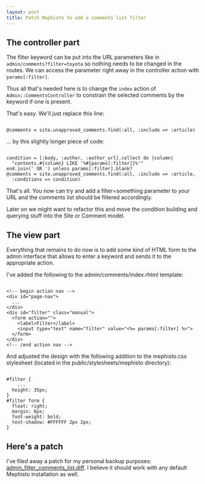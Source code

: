 ```yaml
--- 
layout: post
title: Patch Mephisto to add a comments list filter
---
```

<h2>The controller part</h2>

<p>The filter keyword can be put into the URL parameters like in <code>admin/comments?filter=toyota</code> so nothing needs to be changed in the routes. We can access the parameter right away in the controller action with <code>params[:filter]</code>.</p>

<p>Thus all that's needed here is to change the <code>index</code> action of <code>Admin::CommentsController</code> to constrain the selected comments by the keyword if one is present.</p>

<p>That's easy. We'll just replace this line:</p>

<pre><code>
@comments = site.unapproved_comments.find(:all, :include => :article)
</code></pre>

<p>... by this slightly longer piece of code:</p>

<pre><code>
condition = [:body, :author, :author_url].collect do |column|
  "contents.#{column} LIKE '%#{params[:filter]}%'"
end.join(' OR ') unless params[:filter].blank?
@comments = site.unapproved_comments.find(:all, :include => :article, 
  :conditions => condition)
</code></pre>

<p>That's all. You now can try and add a filter=something parameter to your URL and the comments list should be filtered accordingly.</p>

<p>Later on we might want to refactor this and move the condition building and querying stuff into the Site or Comment model.</p>

<h2>The view part</h2>

<p>Everything that remains to do now is to add some kind of HTML form to the admin interface that allows to enter a keyword and sends it to the appropriate action.</p>

<p>I've added the following to the admin/comments/index.rhtml template:</p>

<pre><code>
&lt;!-- begin action nav -->
&lt;div id="page-nav">
  ...
&lt;/div>
&lt;div id="filter" class="manual">
  &lt;form action="">
    &lt;label>Filter&lt;/label>
    &lt;input type="text" name="filter" value="&lt;%= params[:filter] %>">
  &lt;/form>
&lt;/div>
&lt;!-- /end action nav -->	
</code></pre>

<p>And adjusted the design with the following addition to the mephisto.css stylesheet (located in the public/stylesheets/mephisto directory):</p>

<pre><code>
#filter {
	...
  height: 35px;
}
#filter form {
  float: right;
  margin: 6px;
  font-weight: bold;
  text-shadow: #FFFFFF 2px 2px;
}
</code></pre>

<h2>Here's a patch</h2>

<p>I've filed away a patch for my personal backup purposes: <a href="http://svn.artweb-design.de/stuff/mephisto/admin_filter_comments_list.diff"> admin_filter_comments_list.diff</a>. I believe it should work with any default Mephisto installation as well.</p>
